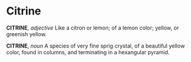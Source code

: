 # Citrine

**CITRINE**, _adjective_ Like a citron or lemon; of a lemon color; yellow, or greenish yellow.

**CITRINE**, _noun_ A species of very fine sprig crystal, of a beautiful yellow color, found in columns, and terminating in a hexangular pyramid.
